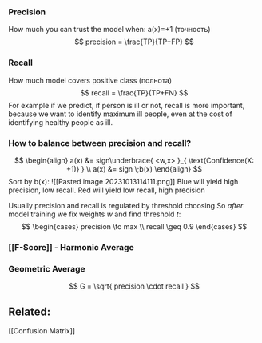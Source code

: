 ### Precision
How much you can trust the model when: a(x)=+1   (точность)
$$
precision = \frac{TP}{TP+FP} 
$$


### Recall
How much model covers positive class (полнота)
$$
recall = \frac{TP}{TP+FN}
$$
For example if we predict, if person is ill or not, recall is more important, because we want to identify maximum ill people, even at the cost of identifying healthy people as ill.

### How to balance between precision and recall?
$$
\begin{align}
a(x) &= sign\underbrace{ <w,x> }_{ \text{Confidence(X: +1)} } \\
a(x) &= sign \;b(x)
\end{align}
$$
Sort by b(x):
![[Pasted image 20231013114111.png]]
Blue will yield high precision, low recall.
Red will yield low recall, high precision

Usually precision and recall is regulated by threshold choosing
So *after* model training we fix weights $w$ and find threshold $t$: 
$$
\begin{cases}
precision \to max \\
recall \geq 0.9
\end{cases}
$$

### [[F-Score]] - Harmonic Average

### Geometric Average
$$
G = \sqrt{ precision  \cdot  recall }
$$



## Related:
[[Confusion Matrix]]